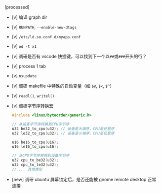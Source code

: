 [processed]

* [v] 编译 graph dir

* [v] `RUNPATH`, `--enable-new-dtags`

* [v] `/etc/ld.so.conf.d/myapp.conf`

* [v] `od -t x1`

* [v] 调研是否有 vscode 快捷键，可以找到下一个以`##`或`###`开头的行？

* [v] process 1 tab

* [v] `nsupdate`

* [v] 调研 makefile 中特殊的自动变量（如 `$@`, `$<`, `$^`）

* [v] `readl()`, `writel()`

* [v] 调研字节序转换宏

    ```c
    #include <linux/byteorder/generic.h>

    // 从设备字节序转换到CPU字节序
    u32 be32_to_cpu(u32); // 设备是大端序，CPU是任意序
    u32 le32_to_cpu(u32); // 设备是小端序，CPU是任意序

    u16 be16_to_cpu(u16);
    u16 le16_to_cpu(u16);

    // 从CPU字节序转换到设备字节序
    u32 cpu_to_be32(u32);
    u32 cpu_to_le32(u32);
    // ... 其他类似
    ```

* [new] 调研 ubuntu 屏幕锁定后，是否还能被 gnome remote desktop 正常连接